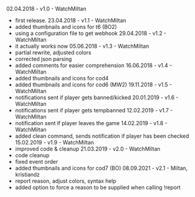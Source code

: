02.04.2018 - v1.0 - WatchMiltan
- first release.
23.04.2018 - v1.1 - WatchMiltan
- added thumbnails and icons for t6 (BO2)
- using a configuration file to get webhook
29.04.2018 - v1.2 - WatchMiltan
- it actually works now
05.06.2018 - v1.3 - WatchMiltan
- partial rewrite, adjusted colors
- corrected json parsing
- added comments for easier comprehension
16.06.2018 - v1.4 - WatchMiltan
- added thumbnails and icons for cod4
- added thumbnails and icons for cod6 (MW2)
19.11.2018 - v1.5 - WatchMiltan
- notifications sent if player gets banned/kicked
20.01.2019 - v1.6 - WatchMiltan
- notifications sent if player gets tempbanned
12.02.2019 - v1.7 - WatchMiltan
- notification sent if player leaves the game
14.02.2019 - v1.8 - WatchMiltan
- added clean command, sends notification if player has been checked
15.02.2019 - v1.9 - WatchMiltan
- improved code & cleanup
21.03.2019 - v2.0 - WatchMiltan
- code cleanup
- fixed event order
- added thumbnails and icons for cod7 (BO)
08.09.2021 - v2.1 - Miltan, kristiandz
- report reason, adjust colors, syntax help
- added option to force a reason to be supplied when calling !report